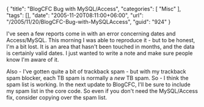 {
	"title": "BlogCFC Bug with MySQL/Access",
	"categories": [
		"Misc"
	],
	"tags": [],
	"date": "2005-11-20T08:11:00+06:00",
	"url": "/2005/11/20/BlogCFC-Bug-with-MySQLAccess",
	"guid": "924"
}

I've seen a few reports come in with an error concerning dates and Access/MySQL. This morning I was able to reproduce it - but to be honest, I'm a bit lost. It is an area that hasn't been touched in months, and the data is certainly valid dates. I just wanted to write a note and make sure people know I'm aware of it. 

Also - I've gotten quite a bit of trackback spam - but with my trackback spam blocker, each TB spam is normally a <i>new</i> TB spam. So - I think the spam list is working. In the next update to BlogCFC, I'll be sure to include my spam list in the core code. So even if you don't need the MySQL/Access fix, consider copying over the spam list.